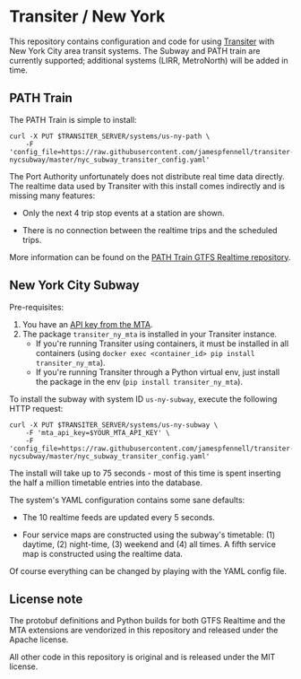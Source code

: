 # Transiter / New York

This repository contains configuration and code 
    for using [Transiter](https://github.com/jamespfennell/transiter) 
    with New York City area transit systems.
The Subway and PATH train are currently supported; additional
    systems (LIRR, MetroNorth) will be added in time.
    
    
## PATH Train

The PATH Train is simple to install:

    curl -X PUT $TRANSITER_SERVER/systems/us-ny-path \
        -F 'config_file=https://raw.githubusercontent.com/jamespfennell/transiter-nycsubway/master/nyc_subway_transiter_config.yaml'  


The Port Authority unfortunately does not distribute real time data directly.
The realtime data used by Transiter with this install comes
    indirectly and is missing many features:
    
- Only the next 4 trip stop events at a station are shown.

- There is no connection between the realtime trips and the scheduled trips.

More information can be found on the 
[PATH Train GTFS Realtime repository](https://github.com/jamespfennell/path-train-gtfs-realtime).

## New York City Subway

Pre-requisites:

1. You have an [API key from the MTA](https://api.mta.info).
1. The package `transiter_ny_mta` is installed in your Transiter instance.
   - If you're running Transiter using containers, it must be 
        installed in all containers (using `docker exec <container_id> pip install transiter_ny_mta`).
   - If you're running Transiter through a Python virtual env, just
        install the package in the env (`pip install transiter_ny_mta`).

To install the subway with system ID `us-ny-subway`, execute the following HTTP request:

    curl -X PUT $TRANSITER_SERVER/systems/us-ny-subway \
        -F 'mta_api_key=$YOUR_MTA_API_KEY' \
        -F 'config_file=https://raw.githubusercontent.com/jamespfennell/transiter-nycsubway/master/nyc_subway_transiter_config.yaml'
        
The install will take up to 75 seconds - most of this time is spent
inserting the half a million timetable entries into the database.

The system's YAML configuration contains some sane defaults:

- The 10 realtime feeds are updated every 5 seconds.

- Four service maps are constructed using the subway's timetable: (1) daytime,
  (2) night-time, (3) weekend and (4) all times.
  A fifth service map is constructed using the realtime data.

Of course everything can be changed by playing with the YAML config file.


## License note

The protobuf definitions and Python builds for both
    GTFS Realtime
    and the MTA extensions are vendorized in this repository
    and released under the Apache license.

All other code in this repository is original and
is released under the MIT license.





